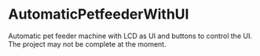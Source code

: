 # AutomaticPetfeederWithUI
Automatic pet feeder machine with LCD as UI and buttons to control the UI.
The project may not be complete at the moment.
